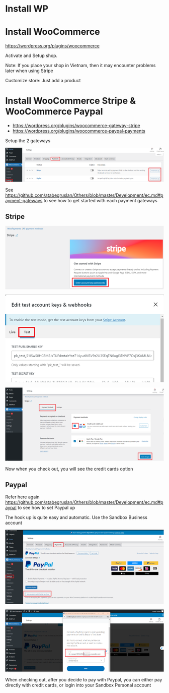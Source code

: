 # Install WP

# Install WooCommerce

https://wordpress.org/plugins/woocommerce

Activate and Setup shop. 

Note: If you place your shop in Vietnam, then it may encounter problems later when using Stripe

Customize store: Just add a product

# Install WooCommerce Stripe & WooCommerce Paypal

- https://wordpress.org/plugins/woocommerce-gateway-stripe
- https://wordpress.org/plugins/woocommerce-paypal-payments

Setup the 2 gateways

![](/Illustrations/setup_gateways.png)

See https://github.com/atabegruslan/Others/blob/master/Development/ec.md#payment-gateways to see how to get started with each payment gateways

## Stripe

![](/Illustrations/woocommerce_setup_stripe_1.png)

![](/Illustrations/woocommerce_setup_stripe_2.png)

![](/Illustrations/woocommerce_setup_stripe_3.png)

Now when you check out, you will see the credit cards option

## Paypal

Refer here again https://github.com/atabegruslan/Others/blob/master/Development/ec.md#paypal to see how to set Paypal up

The hook up is quite easy and automatic. Use the Sandbox Business account

![](/Illustrations/woocommerce_setup_paypal_1.png)

![](/Illustrations/woocommerce_setup_paypal_2.png)

When checking out, after you decide to pay with Paypal, you can either pay directly with credit cards, or login into your Sandbox Personal account